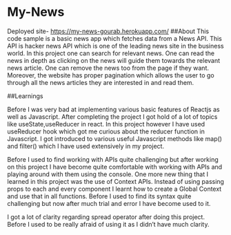 # My-News
Deployed site- https://my-news-gourab.herokuapp.com/
##About
This code sample is a basic news app which fetches data from a News API. This API is hacker news API which is one of the leading news site in the business world. In this project one can search for relevant news. One can read the news in depth as clicking on the news will guide them towards the relevant news article. One can remove the news too from the page if they want. Moreover, the website has proper pagination which allows the user to go through all the news articles they are interested in and read them.

##Learnings

Before I was very bad at implementing various basic features of Reactjs as well as Javascript. After completing the project I got hold of a lot of topics like useState,useReducer in react. In this project however I have used useReducer hook which got me curious about the reducer function in Javascript. I got introduced to various useful Javascript methods like map() and filter() which I have used extensively in my project.

Before I used to find working with APIs quite challenging but after working on this project I have become quite comfortable with working with APIs and playing around with them using the console.
One more new thing that I learned in this project was the use of Context APIs. Instead of using passing props to each and every component I learnt how to create a Global Context and use that in all functions. Before I used to find its syntax quite challenging but now after much trial and error I have become used to it.

I got a lot of clarity regarding spread operator after doing this project. Before I used to be really afraid of using it as I didn’t have much clarity.


